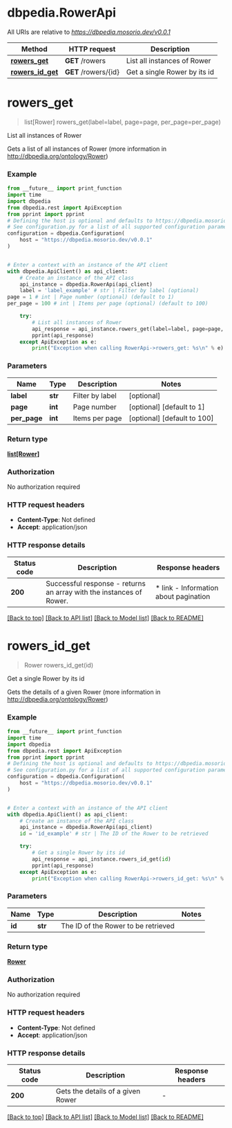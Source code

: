 # dbpedia.RowerApi

All URIs are relative to *https://dbpedia.mosorio.dev/v0.0.1*

Method | HTTP request | Description
------------- | ------------- | -------------
[**rowers_get**](RowerApi.md#rowers_get) | **GET** /rowers | List all instances of Rower
[**rowers_id_get**](RowerApi.md#rowers_id_get) | **GET** /rowers/{id} | Get a single Rower by its id


# **rowers_get**
> list[Rower] rowers_get(label=label, page=page, per_page=per_page)

List all instances of Rower

Gets a list of all instances of Rower (more information in http://dbpedia.org/ontology/Rower)

### Example

```python
from __future__ import print_function
import time
import dbpedia
from dbpedia.rest import ApiException
from pprint import pprint
# Defining the host is optional and defaults to https://dbpedia.mosorio.dev/v0.0.1
# See configuration.py for a list of all supported configuration parameters.
configuration = dbpedia.Configuration(
    host = "https://dbpedia.mosorio.dev/v0.0.1"
)


# Enter a context with an instance of the API client
with dbpedia.ApiClient() as api_client:
    # Create an instance of the API class
    api_instance = dbpedia.RowerApi(api_client)
    label = 'label_example' # str | Filter by label (optional)
page = 1 # int | Page number (optional) (default to 1)
per_page = 100 # int | Items per page (optional) (default to 100)

    try:
        # List all instances of Rower
        api_response = api_instance.rowers_get(label=label, page=page, per_page=per_page)
        pprint(api_response)
    except ApiException as e:
        print("Exception when calling RowerApi->rowers_get: %s\n" % e)
```

### Parameters

Name | Type | Description  | Notes
------------- | ------------- | ------------- | -------------
 **label** | **str**| Filter by label | [optional] 
 **page** | **int**| Page number | [optional] [default to 1]
 **per_page** | **int**| Items per page | [optional] [default to 100]

### Return type

[**list[Rower]**](Rower.md)

### Authorization

No authorization required

### HTTP request headers

 - **Content-Type**: Not defined
 - **Accept**: application/json

### HTTP response details
| Status code | Description | Response headers |
|-------------|-------------|------------------|
**200** | Successful response - returns an array with the instances of Rower. |  * link - Information about pagination <br>  |

[[Back to top]](#) [[Back to API list]](../README.md#documentation-for-api-endpoints) [[Back to Model list]](../README.md#documentation-for-models) [[Back to README]](../README.md)

# **rowers_id_get**
> Rower rowers_id_get(id)

Get a single Rower by its id

Gets the details of a given Rower (more information in http://dbpedia.org/ontology/Rower)

### Example

```python
from __future__ import print_function
import time
import dbpedia
from dbpedia.rest import ApiException
from pprint import pprint
# Defining the host is optional and defaults to https://dbpedia.mosorio.dev/v0.0.1
# See configuration.py for a list of all supported configuration parameters.
configuration = dbpedia.Configuration(
    host = "https://dbpedia.mosorio.dev/v0.0.1"
)


# Enter a context with an instance of the API client
with dbpedia.ApiClient() as api_client:
    # Create an instance of the API class
    api_instance = dbpedia.RowerApi(api_client)
    id = 'id_example' # str | The ID of the Rower to be retrieved

    try:
        # Get a single Rower by its id
        api_response = api_instance.rowers_id_get(id)
        pprint(api_response)
    except ApiException as e:
        print("Exception when calling RowerApi->rowers_id_get: %s\n" % e)
```

### Parameters

Name | Type | Description  | Notes
------------- | ------------- | ------------- | -------------
 **id** | **str**| The ID of the Rower to be retrieved | 

### Return type

[**Rower**](Rower.md)

### Authorization

No authorization required

### HTTP request headers

 - **Content-Type**: Not defined
 - **Accept**: application/json

### HTTP response details
| Status code | Description | Response headers |
|-------------|-------------|------------------|
**200** | Gets the details of a given Rower |  -  |

[[Back to top]](#) [[Back to API list]](../README.md#documentation-for-api-endpoints) [[Back to Model list]](../README.md#documentation-for-models) [[Back to README]](../README.md)

